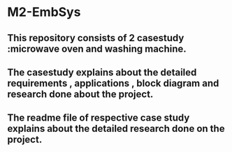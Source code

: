 # M2-EmbSys


## This repository consists of 2 casestudy :microwave oven and washing machine.
## The casestudy explains about the detailed requirements , applications , block diagram and research done about the project.
## The readme file of respective case study explains about the detailed research done on the project.
